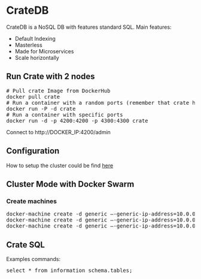 # CrateDB
CrateDB is a NoSQL DB with features standard SQL.
Main features:
*   Default Indexing
*   Masterless
*   Made for Microservices
*   Scale horizontally

## Run Crate with 2 nodes
<pre>
# Pull crate Image from DockerHub
docker pull crate
# Run a container with a random ports (remember that crate has the autodiscovery activated)
docker run -P -d crate
# Run a container with specific ports
docker run -d -p 4200:4200 -p 4300:4300 crate
</pre>

Connect to http://DOCKER_IP:4200/admin

## Configuration
How to setup the cluster could be find [here](https://crate.io/docs/reference/configuration.html)

## Cluster Mode with Docker Swarm

### Create machines
<pre>
docker-machine create -d generic —-generic-ip-address=10.0.0.1 —-generic-ssh-user root crate-sw-1
docker-machine create -d generic —-generic-ip-address=10.0.0.2 —-generic-ssh-user root crate-sw-2
docker-machine create -d generic —-generic-ip-address=10.0.0.3 —-generic-ssh-user root crate-sw-3
</pre>

## Crate SQL
Examples commands:
<pre>
select * from information_schema.tables;
</pre>
